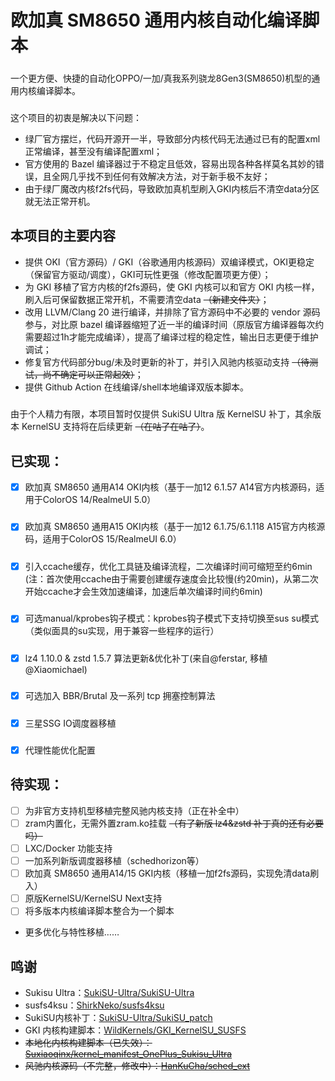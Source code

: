 # 欧加真 SM8650 通用内核自动化编译脚本
##### 
一个更方便、快捷的自动化OPPO/一加/真我系列骁龙8Gen3(SM8650)机型的通用内核编译脚本。
##### 
这个项目的初衷是解决以下问题：
- 绿厂官方摆烂，代码开源开一半，导致部分内核代码无法通过已有的配置xml正常编译，甚至没有编译配置xml；
- 官方使用的 Bazel 编译器过于不稳定且低效，容易出现各种各样莫名其妙的错误，且全网几乎找不到任何有效解决方法，对于新手极不友好；
- 由于绿厂魔改内核f2fs代码，导致欧加真机型刷入GKI内核后不清空data分区就无法正常开机。
## 本项目的主要内容
- 提供 OKI（官方源码）/ GKI（谷歌通用内核源码）双编译模式，OKI更稳定（保留官方驱动/调度），GKI可玩性更强（修改配置项更方便）；
- 为 GKI 移植了官方内核的f2fs源码，使 GKI 内核可以和官方 OKI 内核一样，刷入后可保留数据正常开机，不需要清空data ~~（新建文件夹）~~；
- 改用 LLVM/Clang 20 进行编译，并排除了官方源码中不必要的 vendor 源码参与，对比原 bazel 编译器缩短了近一半的编译时间（原版官方编译器每次约需要超过1h才能完成编译），提高了编译过程的稳定性，输出日志更便于维护调试；
- 修复官方代码部分bug/未及时更新的补丁，并引入风驰内核驱动支持 ~~（待测试，尚不确定可以正常起效）~~；
- 提供 Github Action 在线编译/shell本地编译双版本脚本。
##### 
由于个人精力有限，本项目暂时仅提供 SukiSU Ultra 版 KernelSU 补丁，其余版本 KernelSU 支持将在后续更新 ~~（在咕了在咕了）~~。
## 已实现：
- [x] 欧加真 SM8650 通用A14 OKI内核（基于一加12 6.1.57 A14官方内核源码，适用于ColorOS 14/RealmeUI 5.0）
##### 
- [x] 欧加真 SM8650 通用A15 OKI内核（基于一加12 6.1.75/6.1.118 A15官方内核源码，适用于ColorOS 15/RealmeUI 6.0）
##### 
- [x] 引入ccache缓存，优化工具链及编译流程，二次编译时间可缩短至约6min (注：首次使用ccache由于需要创建缓存速度会比较慢(约20min)，从第二次开始ccache才会生效加速编译，加速后单次编译时间约6min)
##### 
- [x] 可选manual/kprobes钩子模式：kprobes钩子模式下支持切换至sus su模式（类似面具的su实现，用于兼容一些程序的运行）
##### 
- [x] lz4 1.10.0 & zstd 1.5.7 算法更新&优化补丁(来自@ferstar, 移植@Xiaomichael)
##### 
- [x] 可选加入 BBR/Brutal 及一系列 tcp 拥塞控制算法
##### 
- [x] 三星SSG IO调度器移植
##### 
- [x] 代理性能优化配置
## 待实现：
- [ ] 为非官方支持机型移植完整风驰内核支持（正在补全中）
- [ ] zram内置化，无需外置zram.ko挂载 ~~（有了新版 lz4&zstd 补丁真的还有必要吗）~~
- [ ] LXC/Docker 功能支持
- [ ] 一加系列新版调度器移植（schedhorizon等）
- [ ] 欧加真 SM8650 通用A14/15 GKI内核（移植一加f2fs源码，实现免清data刷入）
- [ ] 原版KernelSU/KernelSU Next支持
- [ ] 将多版本内核编译脚本整合为一个脚本
- 更多优化与特性移植……
##### 
##### 
##### 
## 鸣谢
- Sukisu Ultra：[SukiSU-Ultra/SukiSU-Ultra](https://github.com/SukiSU-Ultra/SukiSU-Ultra)
- susfs4ksu：[ShirkNeko/susfs4ksu](https://github.com/ShirkNeko/susfs4ksu)
- SukiSU内核补丁：[SukiSU-Ultra/SukiSU_patch](https://github.com/SukiSU-Ultra/SukiSU_patch)
- GKI 内核构建脚本：[WildKernels/GKI_KernelSU_SUSFS](https://github.com/WildKernels/GKI_KernelSU_SUSFS)
- ~~本地化内核构建脚本（已失效）：[Suxiaoqinx/kernel_manifest_OnePlus_Sukisu_Ultra](https://github.com/Suxiaoqinx/kernel_manifest_OnePlus_Sukisu_Ultra)~~
- ~~风驰内核源码（不完整，修改中）：[HanKuCha/sched_ext](https://github.com/HanKuCha/sched_ext)~~
